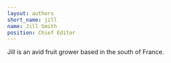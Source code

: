```yaml
---
layout: authors
short_name: jill
name: Jill Smith
position: Chief Editor
---
```

Jill is an avid fruit grower based in the south of France.
